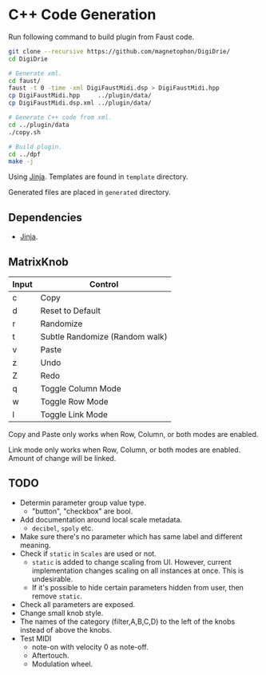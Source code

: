 # C++ Code Generation
Run following command to build plugin from Faust code.

```bash
git clone --recursive https://github.com/magnetophon/DigiDrie/
cd DigiDrie

# Generate xml.
cd faust/
faust -t 0 -time -xml DigiFaustMidi.dsp > DigiFaustMidi.hpp
cp DigiFaustMidi.hpp     ../plugin/data/
cp DigiFaustMidi.dsp.xml ../plugin/data/

# Generate C++ code from xml.
cd ../plugin/data
./copy.sh

# Build plugin.
cd ../dpf
make -j
```

Using [Jinja](https://jinja.palletsprojects.com/en/2.11.x/). Templates are found in `template` directory.

Generated files are placed in `generated` directory.

## Dependencies
- [Jinja](https://jinja.palletsprojects.com/en/2.11.x/).

## MatrixKnob

| Input | Control                        |
| ----- | ------------------------------ |
| c     | Copy                           |
| d     | Reset to Default               |
| r     | Randomize                      |
| t     | Subtle Randomize (Random walk) |
| v     | Paste                          |
| z     | Undo                           |
| Z     | Redo                           |
| q     | Toggle Column Mode             |
| w     | Toggle Row Mode                |
| l     | Toggle Link Mode               |

Copy and Paste only works when Row, Column, or both modes are enabled.

Link mode only works when Row, Column, or both modes are enabled. Amount of change will be linked.

## TODO
- Determin parameter group value type.
  - "button", "checkbox" are bool.
- Add documentation around local scale metadata.
  - `decibel`, `spoly` etc.
- Make sure there's no parameter which has same label and different meaning.
- Check if `static` in `Scales` are used or not.
  - `static` is added to change scaling from UI. However, current implementation changes scaling on all instances at once. This is undesirable.
  - If it's possible to hide certain parameters hidden from user, then remove `static`.
- Check all parameters are exposed.
- Change small knob style.
- The names of the category (filter,A,B,C,D) to the left of the knobs instead of above the knobs.
- Test MIDI
  - note-on with velocity 0 as note-off.
  - Aftertouch.
  - Modulation wheel.
